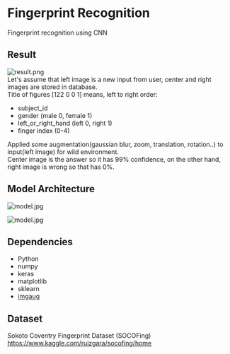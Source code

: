 # Fingerprint Recognition
Fingerprint recognition using CNN  

## Result

![result.png](https://github.com/roche-MH/project/blob/master/fingerprint_recognition/image/eval.png?raw=true)  
Let's assume that left image is a new input from user, center and right images are stored in database.  
Title of figures [122 0 0 1] means, left to right order:  

- subject_id
- gender (male 0, female 1)
- left_or_right_hand (left 0, right 1)
- finger index (0-4)
  

Applied some augmentation(gaussian blur, zoom, translation, rotation..) to input(left image) for wild environment.  
Center image is the answer so it has 99% confidence, on the other hand, right image is wrong so that has 0%.  

## Model Architecture
![model.jpg](https://github.com/roche-MH/project/blob/master/fingerprint_recognition/image/model1.png?raw=true)

![model.jpg](https://github.com/roche-MH/project/blob/master/fingerprint_recognition/image/model2.png?raw=true)

  

## Dependencies
- Python
- numpy
- keras
- matplotlib
- sklearn
- [imgaug](https://github.com/aleju/imgaug)

## Dataset

Sokoto Coventry Fingerprint Dataset (SOCOFing) https://www.kaggle.com/ruizgara/socofing/home
